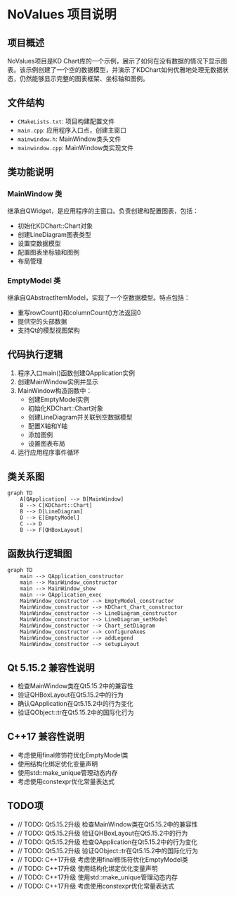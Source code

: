 # NoValues 项目说明

## 项目概述

NoValues项目是KD Chart库的一个示例，展示了如何在没有数据的情况下显示图表。该示例创建了一个空的数据模型，并演示了KDChart如何优雅地处理无数据状态，仍然能够显示完整的图表框架、坐标轴和图例。

## 文件结构

- `CMakeLists.txt`: 项目构建配置文件
- `main.cpp`: 应用程序入口点，创建主窗口
- `mainwindow.h`: MainWindow类头文件
- `mainwindow.cpp`: MainWindow类实现文件

## 类功能说明

### MainWindow 类

继承自QWidget，是应用程序的主窗口。负责创建和配置图表，包括：
- 初始化KDChart::Chart对象
- 创建LineDiagram图表类型
- 设置空数据模型
- 配置图表坐标轴和图例
- 布局管理

### EmptyModel 类

继承自QAbstractItemModel，实现了一个空数据模型。特点包括：
- 重写rowCount()和columnCount()方法返回0
- 提供空的头部数据
- 支持Qt的模型视图架构

## 代码执行逻辑

1. 程序入口main()函数创建QApplication实例
2. 创建MainWindow实例并显示
3. MainWindow构造函数中：
   - 创建EmptyModel实例
   - 初始化KDChart::Chart对象
   - 创建LineDiagram并关联到空数据模型
   - 配置X轴和Y轴
   - 添加图例
   - 设置图表布局
4. 运行应用程序事件循环

## 类关系图

```mermaid
graph TD
    A[QApplication] --> B[MainWindow]
    B --> C[KDChart::Chart]
    B --> D[LineDiagram]
    D --> E[EmptyModel]
    C --> D
    B --> F[QHBoxLayout]
```

## 函数执行逻辑图

```mermaid
graph TD
    main --> QApplication_constructor
    main --> MainWindow_constructor
    main --> MainWindow_show
    main --> QApplication_exec
    MainWindow_constructor --> EmptyModel_constructor
    MainWindow_constructor --> KDChart_Chart_constructor
    MainWindow_constructor --> LineDiagram_constructor
    MainWindow_constructor --> LineDiagram_setModel
    MainWindow_constructor --> Chart_setDiagram
    MainWindow_constructor --> configureAxes
    MainWindow_constructor --> addLegend
    MainWindow_constructor --> setupLayout
```

## Qt 5.15.2 兼容性说明

- 检查MainWindow类在Qt5.15.2中的兼容性
- 验证QHBoxLayout在Qt5.15.2中的行为
- 确认QApplication在Qt5.15.2中的行为变化
- 验证QObject::tr在Qt5.15.2中的国际化行为

## C++17 兼容性说明

- 考虑使用final修饰符优化EmptyModel类
- 使用结构化绑定优化变量声明
- 使用std::make_unique管理动态内存
- 考虑使用constexpr优化常量表达式

## TODO项

- // TODO: Qt5.15.2升级 检查MainWindow类在Qt5.15.2中的兼容性
- // TODO: Qt5.15.2升级 验证QHBoxLayout在Qt5.15.2中的行为
- // TODO: Qt5.15.2升级 检查QApplication在Qt5.15.2中的行为变化
- // TODO: Qt5.15.2升级 验证QObject::tr在Qt5.15.2中的国际化行为
- // TODO: C++17升级 考虑使用final修饰符优化EmptyModel类
- // TODO: C++17升级 使用结构化绑定优化变量声明
- // TODO: C++17升级 使用std::make_unique管理动态内存
- // TODO: C++17升级 考虑使用constexpr优化常量表达式